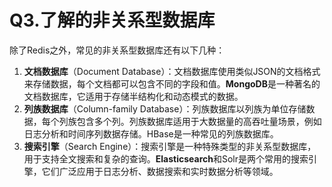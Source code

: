 # Q3.了解的非关系型数据库

除了Redis之外，常见的非关系型数据库还有以下几种：

1. **文档数据库**（Document Database）：文档数据库使用类似JSON的文档格式来存储数据，每个文档都可以包含不同的字段和值。**MongoDB**是一种著名的文档数据库，它适用于存储半结构化和动态模式的数据。
2. **列族数据库**（Column-family Database）：列族数据库以列族为单位存储数据，每个列族包含多个列。列族数据库适用于大数据量的高吞吐量场景，例如日志分析和时间序列数据存储。HBase是一种常见的列族数据库。
3. **搜索引擎**（Search Engine）：搜索引擎是一种特殊类型的非关系型数据库，用于支持全文搜索和复杂的查询。**Elasticsearch**和Solr是两个常用的搜索引擎，它们广泛应用于日志分析、数据搜索和实时数据分析等领域。

